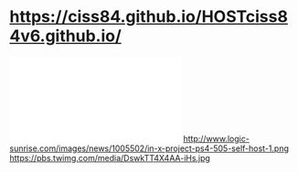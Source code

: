 # https://ciss84.github.io/HOSTciss84v6.github.io/

![Alt text](file:///H:/505_Exploit_Server/www/index.html?raw=true "Title")
http://www.logic-sunrise.com/images/news/1005502/in-x-project-ps4-505-self-host-1.png
https://pbs.twimg.com/media/DswkTT4X4AA-iHs.jpg
